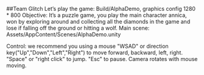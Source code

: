 ##Team Glitch
Let’s play the game: Build/AlphaDemo, graphics config 1280 * 800 
Objective: It’s a puzzle game, you play the main character annica, won by exploring around and collecting all the diamonds in the game and lose if falling off the ground or hitting a wolf.
Main scene: Assets/AppContent/Scenes/AlphaDemo.unity

Control: we recommend you using a mouse
"WSAD" or direction key("Up","Down","Left","Right") to move forward, backward, left, right.
"Space" or "right click" to jump.
"Esc" to pause.
Camera rotates with mouse moving.

